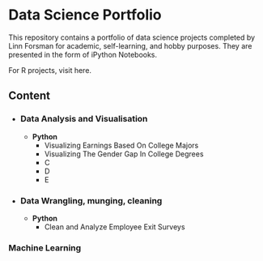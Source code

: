 # Data Science Portfolio
This repository contains a portfolio of data science projects completed by Linn Forsman for academic, self-learning, and hobby purposes. They are presented in the form of iPython Notebooks. 

For R projects, visit here.

## Content
- ### Data Analysis and Visualisation
	- __Python__
		- Visualizing Earnings Based On College Majors
		- Visualizing The Gender Gap In College Degrees
		- C
		- D
		- E
		
- ### Data Wrangling, munging, cleaning
	- __Python__
		- Clean and Analyze Employee Exit Surveys
### Machine Learning
